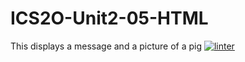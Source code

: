 # ICS2O-Unit2-05-HTML
This displays a message and a picture of a pig
[![linter](https://github.com/Roman-Cianci/ICS2O-Unit2-05-HTML/workflows/linter/badge.svg)](https://github.com/marketplace/actions/super-linter)
